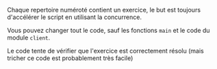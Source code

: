 Chaque repertoire numéroté contient un exercice, le but est toujours d'accélérer le script en utilisant la concurrence.

Vous pouvez changer tout le code, sauf les fonctions `main` et le code du module `client`.

Le code tente de vérifier que l'exercice est correctement résolu (mais tricher ce code est probablement très facile)

